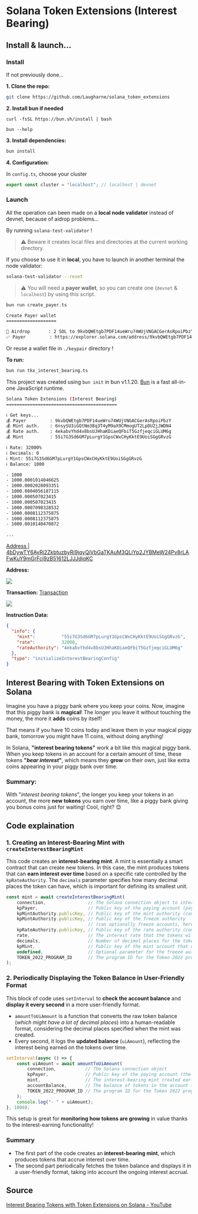 # Solana Token Extensions (Interest Bearing)

## Install & launch...

### Install

If not previously done...

**1. Clone the repo:**

```bash
git clone https://github.com/Laugharne/solana_token_extensions
```
**2. Install bun if needed**

`curl -fsSL https://bun.sh/install | bash`

`bun --help`


**3. Install dependencies:**

```bash
bun install
```
**4. Configuration:**

In `config.ts`, choose your cluster

```typescript
export const cluster = "localhost"; // localhost | devnet
```

### Launch

All the operation can been made on a **local node validator** instead of devnet, because of aidrop problems...

By running `solana-test-validator` !

> ⚠️ Beware it creates local files and directories at the current working directory.

If you choose to use it in **local**, you have to launch in another terminal the node validator:

```bash
solana-test-validator --reset
```

> ⚠️ You will need a **payer wallet**, so you can create one (`devnet` & `localhost`) by using this script.

```bash
bun run create_payer.ts
```

```bash
Create Payer wallet
===================

🏧 Airdrop       : 2 SOL to 9kvbQWEtgb7PDF14ueWru74WUjVNGACGerAsRpoiPbzY
✅ Payer         : https://explorer.solana.com/address/9kvbQWEtgb7PDF14ueWru74WUjVNGACGerAsRpoiPbzY?cluster=devnet
```
Or reuse a wallet file in `./keypair` directory !


**To run:**

```bash
bun run tkx_interest_bearing.ts
```

This project was created using `bun init` in bun v1.1.20. [Bun](https://bun.sh) is a fast all-in-one JavaScript runtime.

```bash
Solana Token Extensions (Interest Bearing)
==========================================

ℹ️ Get keys...
💰 Payer         : 9kvbQWEtgb7PDF14ueWru74WUjVNGACGerAsRpoiPbzY
💰 Mint auth.    : 6nsySU3iGQtNm38q3T4yM9aX9CMmogUT2LpDUZjJWDN4
💰 Rate auth.    : 4ekabvYhd4v8bsUJHhaKDiaeQFbiT5GzfjeqciGLUM6g
💰 Mint          : 55i7G3Sd6GM7pLurgY1GpsCWxCHyKktE9UoiSGgGRvzG

ℹ️ Rate: 32000%
ℹ️ Decimals: 0
ℹ️ Mint: 55i7G3Sd6GM7pLurgY1GpsCWxCHyKktE9UoiSGgGRvzG
ℹ️ Balance: 1000

- 1000
- 1000.0001014046625
- 1000.0002028093351
- 1000.0004056187115
- 1000.000507023415
- 1000.000507023415
- 1000.0007098328532
- 1000.0008112375875
- 1000.0008112375875
- 1000.0010140470872

...
```

[Address | 4bDywTY6AyRj2ZkbtuzbyRi9jqyQiVbGaTKAuM3QLiYp2JYBMeW24Pv8rLAFwKuY9mGrFcj9zB51612LJJJdjqKC](https://explorer.solana.com/address/55i7G3Sd6GM7pLurgY1GpsCWxCHyKktE9UoiSGgGRvzG?cluster=devnet)

**Address:**

![](2024-10-09-15-42-27.png)

**Transaction:**
[Transaction](https://solscan.io/tx/5QdapyuKxC2JP1AL8NVH9wCfV3uRNfsMWatKLDX2Q7Zc9cN1ZJaUqhJVLuNCfQztDrnpvwr1oiDXzcctgNdu1XUn?cluster=devnet#solBalanceChange)

![](2024-10-09-15-59-21.png)

**Instruction Data:**

```json
{
  "info": {
    "mint":          "55i7G3Sd6GM7pLurgY1GpsCWxCHyKktE9UoiSGgGRvzG",
    "rate":          32000,
    "rateAuthority": "4ekabvYhd4v8bsUJHhaKDiaeQFbiT5GzfjeqciGLUM6g"
  },
  "type": "initializeInterestBearingConfig"
}
```

## Interest Bearing with Token Extensions on Solana

Imagine you have a piggy bank where you keep your coins. Now, imagine that this piggy bank is **magical**! The longer you leave it without touching the money, the more it **adds** coins by itself!

That means if you have 10 coins today and leave them in your magical piggy bank, tomorrow you might have 11 coins, without doing anything!

In Solana, **"interest bearing tokens"** work a bit like this magical piggy bank. When you keep tokens in an account for a certain amount of time, these tokens **"_bear interest_"**, which means they **grow** on their own, just like extra coins appearing in your piggy bank over time.

### Summary:
With "_interest bearing tokens_", the longer you keep your tokens in an account, the more **new tokens** you earn over time, like a piggy bank giving you bonus coins just for waiting! Cool, right? 😊


## Code explaination

### 1. Creating an Interest-Bearing Mint with `createInterestBearingMint`

This code creates an **interest-bearing mint**. A mint is essentially a smart contract that can create new tokens. In this case, the mint produces tokens that can **earn interest over time** based on a specific rate controlled by the `kpRateAuthority`. The `decimals` parameter specifies how many decimal places the token can have, which is important for defining its smallest unit.

```typescript
const mint = await createInterestBearingMint(
    connection,                // The Solana connection object to interact with the blockchain
    kpPayer,                   // Public key of the paying account (pays for rent and fees)
    kpMintAuthority.publicKey, // Public key of the mint authority (controls the minting of tokens)
    kpMintAuthority.publicKey, // Public key of the freeze authority
                               // (can optionally freeze accounts, here set to the same as mint authority)
    kpRateAuthority.publicKey, // Public key of the rate authority (controls the interest rate of the tokens)
    rate,                      // The interest rate that the tokens will earn over time
    decimals,                  // Number of decimal places for the tokens
    kpMint,                    // Public key of the mint account that will be created
    undefined,                 // Optional parameter for the freeze authority (left undefined here)
    TOKEN_2022_PROGRAM_ID      // The program ID for the Token 2022 program
);
```

### 2. Periodically Displaying the Token Balance in User-Friendly Format

This block of code uses `setInterval` to **check the account balance** and **display it every second** in a more user-friendly format.

- `amountToUiAmount` is a function that converts the raw token balance (_which might have a lot of decimal places_) into a human-readable format, considering the decimal places specified when the mint was created.
- Every second, it logs the **updated balance** (`uiAmount`), reflecting the interest being earned on the tokens over time.

```typescript
setInterval(async () => {
    const uiAmount = await amountToUiAmount(
        connection,           // The Solana connection object
        kpPayer,              // Public key of the paying account (the account holding the tokens)
        mint,                 // The interest-bearing mint created earlier
        accountBalance,       // The balance of tokens in the account (in raw token units)
        TOKEN_2022_PROGRAM_ID // The program ID for the Token 2022 program
    );
    console.log("- " + uiAmount);
}, 1000);
```

This setup is great for **monitoring how tokens are growing** in value thanks to the interest-earning functionality!


### Summary

- The first part of the code creates an **interest-bearing mint**, which produces tokens that accrue interest over time.
- The second part periodically fetches the token balance and displays it in a user-friendly format, taking into account the ongoing interest accrual.


## Source

[Interest Bearing Tokens with Token Extensions on Solana - YouTube](https://www.youtube.com/watch?v=YFTUGviKg7A)